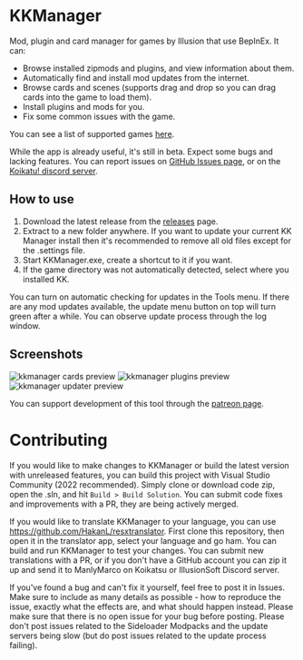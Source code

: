 # KKManager
Mod, plugin and card manager for games by Illusion that use BepInEx. It can:
- Browse installed zipmods and plugins, and view information about them.
- Automatically find and install mod updates from the internet.
- Browse cards and scenes (supports drag and drop so you can drag cards into the game to load them).
- Install plugins and mods for you.
- Fix some common issues with the game.

You can see a list of supported games [here](https://github.com/IllusionMods/KKManager/blob/master/src/KKManager.Core/Functions/GameType.cs).

While the app is already useful, it's still in beta. Expect some bugs and lacking features. You can report issues on [GitHub Issues page](https://github.com/bbepis/KKManager/issues), or on the [Koikatu! discord server](https://discord.gg/urDt8CK).

## How to use
1. Download the latest release from the [releases](https://github.com/IllusionMods/KKManager/releases) page.
2. Extract to a new folder anywhere. If you want to update your current KK Manager install then it's recommended to remove all old files except for the .settings file.
3. Start KKManager.exe, create a shortcut to it if you want.
4. If the game directory was not automatically detected, select where you installed KK.

You can turn on automatic checking for updates in the Tools menu. If there are any mod updates available, the update menu button on top will turn green after a while. You can observe update process through the log window.

## Screenshots
![kkmanager cards preview](https://user-images.githubusercontent.com/39247311/70395199-ae99f600-19fc-11ea-99b2-ee31a9081468.PNG)
![kkmanager plugins preview](https://user-images.githubusercontent.com/39247311/70395200-af328c80-19fc-11ea-90b8-b2baed0b3521.PNG)
![kkmanager updater preview](https://user-images.githubusercontent.com/39247311/70381094-dded2c00-1944-11ea-9502-db5ced9dd3e0.PNG)

You can support development of this tool through the [patreon page](https://www.patreon.com/ManlyMarco).

# Contributing
If you would like to make changes to KKManager or build the latest version with unreleased features, you can build this project with Visual Studio Community (2022 recommended). Simply clone or download code zip, open the .sln, and hit `Build > Build Solution`.
You can submit code fixes and improvements with a PR, they are being actively merged.

If you would like to translate KKManager to your language, you can use https://github.com/HakanL/resxtranslator. First clone this repository, then open it in the translator app, select your language and go ham. You can build and run KKManager to test your changes.
You can submit new translations with a PR, or if you don't have a GitHub account you can zip it up and send it to ManlyMarco on Koikatsu or IllusionSoft Discord server.

If you've found a bug and can't fix it yourself, feel free to post it in Issues. Make sure to include as many details as possible - how to reproduce the issue, exactly what the effects are, and what should happen instead. Please make sure that there is no open issue for your bug before posting.
Please don't post issues related to the Sideloader Modpacks and the update servers being slow (but do post issues related to the update process failing).
